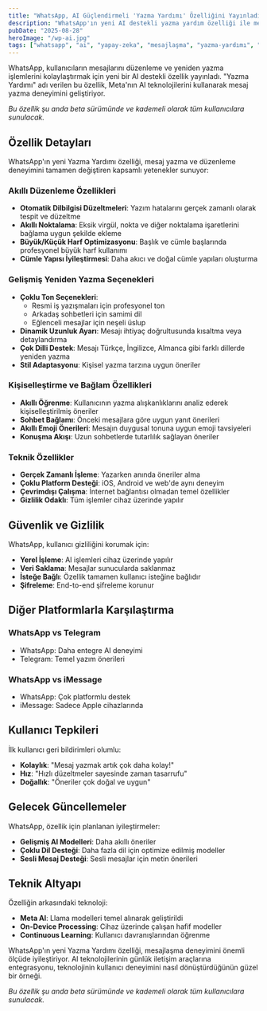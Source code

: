 ```yaml
---
title: "WhatsApp, AI Güçlendirmeli 'Yazma Yardımı' Özelliğini Yayınladı"
description: "WhatsApp'ın yeni AI destekli yazma yardım özelliği ile mesaj düzenleme ve yeniden yazma nasıl kolaylaşıyor?"
pubDate: "2025-08-28"
heroImage: "/wp-ai.jpg"
tags: ["whatsapp", "ai", "yapay-zeka", "mesajlaşma", "yazma-yardımı", "meta", "teknoloji"]
---
```


WhatsApp, kullanıcıların mesajlarını düzenleme ve yeniden yazma işlemlerini kolaylaştırmak için yeni bir AI destekli özellik yayınladı. "Yazma Yardımı" adı verilen bu özellik, Meta'nın AI teknolojilerini kullanarak mesaj yazma deneyimini geliştiriyor.

*Bu özellik şu anda beta sürümünde ve kademeli olarak tüm kullanıcılara sunulacak.*

## Özellik Detayları

WhatsApp'ın yeni Yazma Yardımı özelliği, mesaj yazma ve düzenleme deneyimini tamamen değiştiren kapsamlı yetenekler sunuyor:

### Akıllı Düzenleme Özellikleri
- **Otomatik Dilbilgisi Düzeltmeleri**: Yazım hatalarını gerçek zamanlı olarak tespit ve düzeltme
- **Akıllı Noktalama**: Eksik virgül, nokta ve diğer noktalama işaretlerini bağlama uygun şekilde ekleme
- **Büyük/Küçük Harf Optimizasyonu**: Başlık ve cümle başlarında profesyonel büyük harf kullanımı
- **Cümle Yapısı İyileştirmesi**: Daha akıcı ve doğal cümle yapıları oluşturma

### Gelişmiş Yeniden Yazma Seçenekleri
- **Çoklu Ton Seçenekleri**: 
  - Resmi iş yazışmaları için profesyonel ton
  - Arkadaş sohbetleri için samimi dil
  - Eğlenceli mesajlar için neşeli üslup
- **Dinamik Uzunluk Ayarı**: Mesajı ihtiyaç doğrultusunda kısaltma veya detaylandırma
- **Çok Dilli Destek**: Mesajı Türkçe, İngilizce, Almanca gibi farklı dillerde yeniden yazma
- **Stil Adaptasyonu**: Kişisel yazma tarzına uygun öneriler

### Kişiselleştirme ve Bağlam Özellikleri
- **Akıllı Öğrenme**: Kullanıcının yazma alışkanlıklarını analiz ederek kişiselleştirilmiş öneriler
- **Sohbet Bağlamı**: Önceki mesajlara göre uygun yanıt önerileri
- **Akıllı Emoji Önerileri**: Mesajın duygusal tonuna uygun emoji tavsiyeleri
- **Konuşma Akışı**: Uzun sohbetlerde tutarlılık sağlayan öneriler

### Teknik Özellikler
- **Gerçek Zamanlı İşleme**: Yazarken anında öneriler alma
- **Çoklu Platform Desteği**: iOS, Android ve web'de aynı deneyim
- **Çevrimdışı Çalışma**: İnternet bağlantısı olmadan temel özellikler
- **Gizlilik Odaklı**: Tüm işlemler cihaz üzerinde yapılır

## Güvenlik ve Gizlilik

WhatsApp, kullanıcı gizliliğini korumak için:

- **Yerel İşleme**: AI işlemleri cihaz üzerinde yapılır
- **Veri Saklama**: Mesajlar sunucularda saklanmaz
- **İsteğe Bağlı**: Özellik tamamen kullanıcı isteğine bağlıdır
- **Şifreleme**: End-to-end şifreleme korunur

## Diğer Platformlarla Karşılaştırma

### WhatsApp vs Telegram
- WhatsApp: Daha entegre AI deneyimi
- Telegram: Temel yazım önerileri

### WhatsApp vs iMessage
- WhatsApp: Çok platformlu destek
- iMessage: Sadece Apple cihazlarında

## Kullanıcı Tepkileri

İlk kullanıcı geri bildirimleri olumlu:

- **Kolaylık**: "Mesaj yazmak artık çok daha kolay!"
- **Hız**: "Hızlı düzeltmeler sayesinde zaman tasarrufu"
- **Doğallık**: "Öneriler çok doğal ve uygun"

## Gelecek Güncellemeler

WhatsApp, özellik için planlanan iyileştirmeler:

- **Gelişmiş AI Modelleri**: Daha akıllı öneriler
- **Çoklu Dil Desteği**: Daha fazla dil için optimize edilmiş modeller
- **Sesli Mesaj Desteği**: Sesli mesajlar için metin önerileri

## Teknik Altyapı

Özelliğin arkasındaki teknoloji:

- **Meta AI**: Llama modelleri temel alınarak geliştirildi
- **On-Device Processing**: Cihaz üzerinde çalışan hafif modeller
- **Continuous Learning**: Kullanıcı davranışlarından öğrenme

WhatsApp'ın yeni Yazma Yardımı özelliği, mesajlaşma deneyimini önemli ölçüde iyileştiriyor. AI teknolojilerinin günlük iletişim araçlarına entegrasyonu, teknolojinin kullanıcı deneyimini nasıl dönüştürdüğünün güzel bir örneği.

*Bu özellik şu anda beta sürümünde ve kademeli olarak tüm kullanıcılara sunulacak.*
